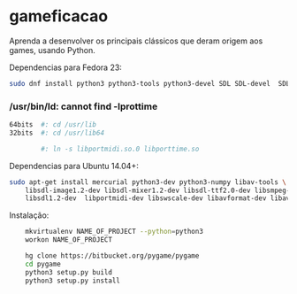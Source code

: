 # gameficacao

Aprenda a desenvolver os principais clássicos que deram origem aos games, usando Python.

Dependencias para Fedora 23:
```sh
sudo dnf install python3 python3-tools python3-devel SDL SDL-devel  SDL_image SDL_image-devel SDL_mixer SDL_mixer-devel SDL_net  SDL_net-devel SDL_ttf SDL_ttf-devel smpeg smpeg-devel portmidi  portmidi-devel libjpeg-devel libpng-devel
```

### /usr/bin/ld: cannot find -lprottime
```sh
64bits 	#: cd /usr/lib
32bits 	#: cd /usr/lib64

		#: ln -s libportmidi.so.0 libporttime.so
```

Dependencias para Ubuntu 14.04+:
```sh
sudo apt-get install mercurial python3-dev python3-numpy libav-tools \
    libsdl-image1.2-dev libsdl-mixer1.2-dev libsdl-ttf2.0-dev libsmpeg-dev \
    libsdl1.2-dev  libportmidi-dev libswscale-dev libavformat-dev libavcodec-dev
```

Instalação:

```sh
	mkvirtualenv NAME_OF_PROJECT --python=python3
	workon NAME_OF_PROJECT

	hg clone https://bitbucket.org/pygame/pygame
	cd pygame
	python3 setup.py build
	python3 setup.py install
```
